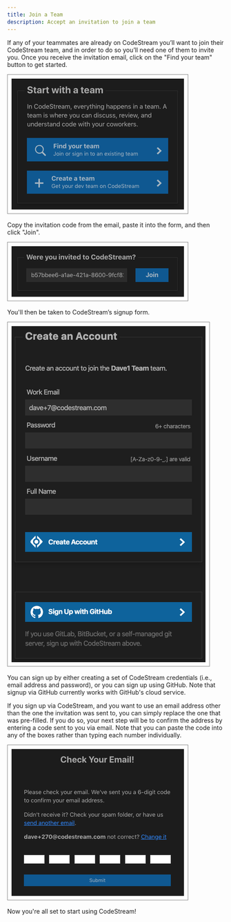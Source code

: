 ```yaml
---
title: Join a Team
description: Accept an invitation to join a team
---
```


If any of your teammates are already on CodeStream you’ll want to join their
CodeStream team, and in order to do so you’ll need one of them to invite you.
Once you receive the invitation email, click on the "Find your team" button to
get started.

![Join Team](../assets/images/InitialPane1.png)

Copy the invitation code from the email, paste it into the form, and then click
"Join".

![Invitation Code](../assets/images/InviteCode1.png)

You'll then be taken to CodeStream’s signup form.

![Create an Account](../assets/images/CreateAnAccountInvite2.png)

You can sign up by either creating a set of CodeStream credentials (i.e., email
address and password), or you can sign up using GitHub. Note that signup via
GitHub currently works with GitHub's cloud service.

If you sign up via CodeStream, and you want to use an email address other than
the one the invitation was sent to, you can simply replace the one that was
pre-filled. If you do so, your next step will be to confirm the address by
entering a code sent to you via email. Note that you can paste the code into any
of the boxes rather than typing each number individually.

![Confirm Email](../assets/images/EmailConfirmation.png)

Now you're all set to start using CodeStream!
